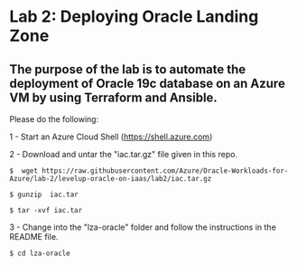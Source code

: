# Lab 2: Deploying Oracle Landing Zone

## The purpose of the lab is to automate the deployment of Oracle 19c database on an Azure VM by using Terraform and Ansible.


Please do the following:

1 - Start an Azure Cloud Shell (https://shell.azure.com) 

2 - Download and untar the "iac.tar.gz" file given in this repo.

```
$  wget https://raw.githubusercontent.com/Azure/Oracle-Workloads-for-Azure/lab-2/levelup-oracle-on-iaas/lab2/iac.tar.gz

$ gunzip  iac.tar

$ tar -xvf iac.tar

```

3 - Change into the "lza-oracle" folder and follow the instructions in the README file.

```
$ cd lza-oracle
```


